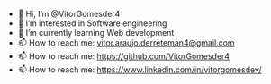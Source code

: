 - 👋 Hi, I’m @VitorGomesder4
- 👀 I’m interested in Software engineering
- 🌱 I’m currently learning Web development
- 📫 How to reach me: vitor.araujo.derreteman4@gmail.com
- 📫 How to reach me: https://github.com/VitorGomesder4
- 📫 How to reach me: https://www.linkedin.com/in/vitorgomesdev/

<!---
VitorGomesder4/VitorGomesder4 is a ✨ special ✨ repository because its `README.md` (this file) appears on your GitHub profile.
You can click the Preview link to take a look at your changes.
--->

